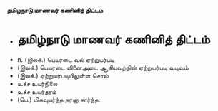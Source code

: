 **தமிழ்நாடு மாணவர் கணினித் திட்டம்**
- # தமிழ்நாடு மாணவர் கணினித் திட்டம்
- n. (இலக்.) பெயரடை வல் ஏற்றுயர்படி
- (இலக்.) பெயரடை வினைஅடை ஆகியவற்றின் ஏற்றுயர்படி வடிவம்
- (இலக்.) ஏற்றுயர்படியிலுள்ள சொல்
-  உச்ச உயர்நிலை
- உச்ச உயர்தரம்
- (பெ.) மிகவுயர்ந்த தரஞ் சார்ந்த.

